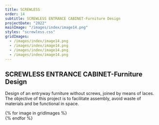 ```yaml
---
title: SCREWLESS
order: 14
subtitle: SCREWLESS ENTRANCE CABINET-Furniture Design
projectDate: "2022"
mainImage: "/images/index/image14.png"
styles: "screwless.css"
gridImages:
  - /images/index/image14.png
  - /images/index/image14.png
  - /images/index/image14.png
  - /images/index/image14.png
---
```

<section class="section">
    <div class="details-container">
        <h1 class="title">SCREWLESS ENTRANCE CABINET-Furniture<br>Design</h1>
        <p class="description">Design of an entryway furniture without screws, joined by means of laces. The objective of this project is to facilitate assembly, avoid waste of materials and be functional in space.</p>
    </div>
    <div class="grid container">
        {% for image in gridImages %}
            <div class="image-container">
                <img class="img" src="{{ image }}" alt="">
            </div>
        {% endfor %}
    </div>
</section>